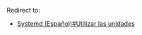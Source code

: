 Redirect to:

*   [Systemd (Español)#Utilizar las unidades](/index.php/Systemd_(Espa%C3%B1ol)#Utilizar_las_unidades "Systemd (Español)")